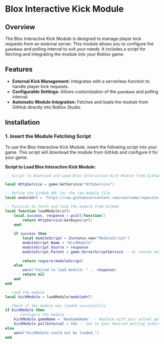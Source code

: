 # Blox Interactive Kick Module

## Overview

The Blox Interactive Kick Module is designed to manage player kick requests from an external server. This module allows you to configure the `gameName` and polling interval to suit your needs. It includes a script for fetching and integrating the module into your Roblox game.

## Features

- **External Kick Management:** Integrates with a serverless function to handle player kick requests.
- **Configurable Settings:** Allows customization of the `gameName` and polling interval.
- **Automatic Module Integration:** Fetches and loads the module from GitHub directly into Roblox Studio.

## Installation

### 1. **Insert the Module Fetching Script**

To use the Blox Interactive Kick Module, insert the following script into your game. This script will download the module from GitHub and configure it for your game.

**Script to Load Blox Interactive Kick Module:**

```lua
-- Script to Download and Load Blox Interactive Kick Module from GitHub

local HttpService = game:GetService("HttpService")

-- Define the GitHub URL for the raw module file
local moduleUrl = 'https://raw.githubusercontent.com/username/repository/branch/KickModule.lua' -- Replace with your GitHub URL

-- Function to fetch and load the module from GitHub
local function loadModule(url)
    local success, response = pcall(function()
        return HttpService:GetAsync(url)
    end)
    
    if success then
        local moduleScript = Instance.new("ModuleScript")
        moduleScript.Name = "KickModule"
        moduleScript.Source = response
        moduleScript.Parent = game.ServerScriptService -- Or choose another location as needed
        
        return require(moduleScript)
    else
        warn("Failed to load module: " .. response)
        return nil
    end
end

-- Load the module
local kickModule = loadModule(moduleUrl)

-- Check if the module was loaded successfully
if kickModule then
    -- Configure the module
    kickModule.gameName = 'NewGameName' -- Replace with your actual game name
    kickModule.pollInterval = 600 -- Set to your desired polling interval in seconds (600 seconds = 10 minutes)
else
    warn("KickModule could not be loaded.")
end
